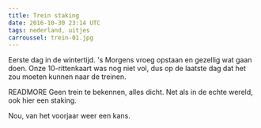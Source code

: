```yaml
---
title: Trein staking
date: 2016-10-30 23:14 UTC
tags: nederland, uitjes
carroussel: trein-01.jpg
---
```

Eerste dag in de wintertijd. 's Morgens vroeg opstaan en gezellig wat gaan doen. Onze 10-rittenkaart was nog niet vol, dus op de laatste dag dat het zou moeten kunnen naar de treinen.

READMORE
Geen trein te bekennen, alles dicht. Net als in de echte wereld, ook hier een staking.

Nou, van het voorjaar weer een kans.


